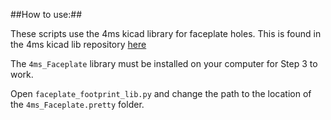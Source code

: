##How to use:##

These scripts use the 4ms kicad library for faceplate holes. This is found in the 4ms kicad lib repository [here](https://github.com/4ms/4ms-kicad-lib.git)

The `4ms_Faceplate` library must be installed on your computer for Step 3 to work.

Open `faceplate_footprint_lib.py` and change the path to the location of the `4ms_Faceplate.pretty` folder. 


